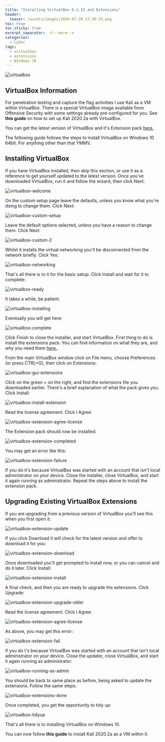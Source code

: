 ```yaml
---
title: "Installing VirtualBox 6.1.12 and Extensions"
header:
  teaser: /assets/images/2020-07-20-17-30-33.png
toc: true
toc_sticky: true
excerpt_separator:  <!--more-->
categories:
  - Cyber
tags:
  - virtualbox
  - extensions
  - Windows 10
---
```


![virtualbox](/assets/images/2020-07-20-17-30-33.png)

## VirtualBox Information

For penetration testing and capture the flag activities I use Kali as a VM within VirtualBox. There is a special VirtualBox image available from Offensive Security with some settings already pre-configured for you. See **this guide** on how to set up Kali 2020.2a with VirtualBox.

You can get the latest version of VirtualBox and it's Extension pack [here.](https://www.virtualbox.org/wiki/Downloads)

The following guide follows the steps to install VirtualBox on Windows 10 64bit. For anything other than that YMMV.

## Installing VirtualBox

If you have VirtualBox installed, then skip this section, or use it as a reference to get yourself updated to the latest version. Once you've downloaded VirtualBox, run it and follow the wizard, then click Next:

![virtualbox-welcome](/assets/images/2020-07-20-15-47-48.png)

On the custom setup page leave the defaults, unless you know what you're doing to change them. Click Next:

![virtualbox-custom-setup](/assets/images/2020-07-20-15-48-54.png)

Leave the default options selected, unless you have a reason to change them. Click Next:

![virtualbox-custom-2](/assets/images/2020-07-20-15-51-08.png)

Whilst it installs the virtual networking you'll be disconnected from the network briefly. Click Yes:

![virtualbox-networking](/assets/images/2020-07-20-15-52-41.png)

That's all there is to it for the basic setup. Click Install and wait for it to complete:

![virtualbox-ready](/assets/images/2020-07-20-15-53-59.png)

It takes a while, be patient:

![virtualbox-installing](/assets/images/2020-07-20-15-55-30.png)

Eventually you will get here:

![virtualbox-complete](/assets/images/2020-07-20-15-58-30.png)

Click Finish to close the installer, and start VirtualBox. First thing to do is install the extensions pack. You can find information on what they are, and why you need them [here.](https://www.virtualbox.org/manual/ch01.html#intro-installing).

From the main VirtualBox window click on File menu, choose Preferences (or press CTRL+G), then click on Extensions:

![virtualbox-gui-extensions](/assets/images/2020-07-20-16-19-07.png)

Click on the green + on the right, and find the extensions file you downloaded earlier. There's a brief explanation of what the pack gives you. Click Install:

![virtualbox-install-extension](/assets/images/2020-07-20-16-23-05.png)

Read the license agreement. Click I Agree:

![virtualbox-extension-agree-license](/assets/images/2020-07-20-16-31-59.png)

The Extension pack should now be installed:

![virtualbox-extension-completed](/assets/images/2020-07-20-16-33-32.png)

You may get an error like this:

![virtualbox-extension-failure](/assets/images/2020-07-20-16-37-19.png)

If you do it's because VirtualBox was started with an account that isn't local administrator on your device. Close the installer, close VirtualBox, and start it again running as administrator. Repeat the steps above to install the extension pack.

## Upgrading Existing VirtualBox Extensions

If you are upgrading from a previous version of VirtualBox you'll see this when you first open it:

![virtualbox-extension-update](/assets/images/2020-07-20-16-00-47.png)

If you click Download it will check for the latest version and offer to download it for you:

![virtualbox-extension-download](/assets/images/2020-07-20-16-01-58.png)

Once downloaded you'll get prompted to install now, or you can cancel and do it later. Click Install:

![virtualbox-extension-install](/assets/images/2020-07-20-16-03-10.png)

A final check, and then you are ready to upgrade the extensions. Click Upgrade:

![virtualbox-extension-upgrade-older](/assets/images/2020-07-20-16-04-25.png)

Read the license agreement. Click I Agree:

![virtualbox-extension-agree-license](/assets/images/2020-07-20-16-31-59.png)

As above, you may get this error:

![virtualbox-extension-fail](/assets/images/2020-07-20-16-07-47.png)

If you do t's because VirtualBox was started with an account that isn't local administrator on your device. Close the updater, close VirtualBox, and start it again running as administrator:

![virtualbox-running-as-admin](/assets/images/2020-07-20-16-11-11.png)

You should be back to same place as before, being asked to update the extensions. Follow the same steps:

![virtualbox-extensions-done](/assets/images/2020-07-20-16-12-40.png)

Once completed, you get the opportunity to tidy up:

![virtualbox-tidyup](/assets/images/2020-07-20-16-13-38.png)

That's all there is to installing VirtualBox on Windows 10.

You can now follow **this guide** to install Kali 2020.2a as a VM within it.
